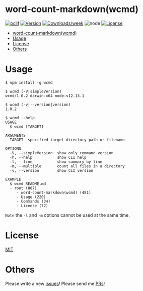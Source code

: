 # word-count-markdown(wcmd)

[![oclif](https://img.shields.io/badge/cli-oclif-brightgreen.svg)](https://oclif.io)
[![Version](https://img.shields.io/npm/v/wcmd.svg)](https://npmjs.org/package/wcmd)
[![Downloads/week](https://img.shields.io/npm/dw/wcmd.svg)](https://npmjs.org/package/wcmd)
![node](https://img.shields.io/badge/node-%3E%3D%2010.0.0-brightgreen.svg?style=social)
[![License](https://img.shields.io/npm/l/wcmd.svg)](https://github.com/kkeeth/word-count-markdown/blob/master/LICENSE)

<!-- toc -->
* [word-count-markdown(wcmd)](#word-count-markdownwcmd)
* [Usage](#usage)
* [License](#license)
* [Others](#others)
<!-- tocstop -->

# Usage
```sh-session
$ npm install -g wcmd

$ wcmd (-V|simpleVersion)
wcmd/1.0.2 darwin-x64 node-v12.13.1

$ wcmd (-v|--version|version)
1.0.2

$ wcmd --help
USAGE
  $ wcmd [TARGET]

ARGUMENTS
  TARGET  specified target directory path or filename

OPTIONS
  -V, --simpleVersion  show only command version
  -h, --help           show CLI help
  -l, --line           show summary by line
  -m, --multiple       count all files in a directory
  -v, --version        show CLI version

EXAMPLE
  $ wcmd README.md
  - root (807)
     - word-count-markdown(wcmd) (481)
     - Usage (220)
     - Commands (34)
     - License (72)
```

`Note` the `-l` and `-m` options cannot be used at the same time.

# License

[MIT](https://github.com/kkeeth/word-count-markdown/blob/master/LICENSE)

# Others

Please write a new [issues](https://github.com/kkeeth/word-count-markdown/issues)! Please send me [PRs](https://github.com/kkeeth/word-count-markdown/pulls)!
